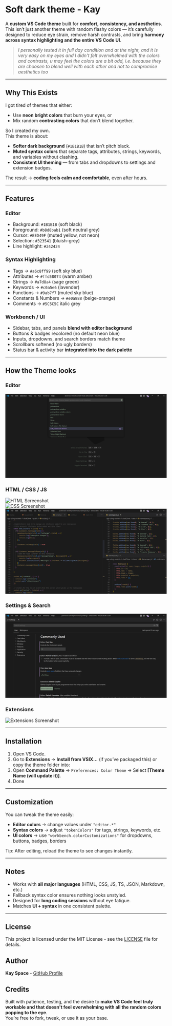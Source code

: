 # Soft dark theme - Kay

A **custom VS Code theme** built for **comfort, consistency, and aesthetics**.  
This isn’t just another theme with random flashy colors — it’s carefully designed to reduce eye strain, remove harsh contrasts, and bring **harmony across syntax highlighting and the entire VS Code UI**.  
>*I personally tested it in full day condition and at the night, and it is very easy on my eyes and I didn't felt overwhelmed with the colors and contrasts, u may feel the colors are a bit odd, i.e. because they are choosen to blend well with each other and not to compromise aesthetics too*

---

##  Why This Exists

I got tired of themes that either:  
- Use **neon bright colors** that burn your eyes, or  
- Mix random **contrasting colors** that don’t blend together.  

So I created my own.  
This theme is about:  
- **Softer dark background** (`#1B1B1B`) that isn’t pitch black.  
- **Muted syntax colors** that separate tags, attributes, strings, keywords, and variables without clashing.  
- **Consistent UI theming** — from tabs and dropdowns to settings and extension badges.  

The result → **coding feels calm and comfortable**, even after hours.

---

## Features

### Editor
- Background: `#1B1B1B`  (soft black)
- Foreground: `#b8d8bab1` (soft neutral grey)  
- Cursor: `#EED49F` (muted yellow, not neon)  
- Selection: `#323541` (bluish-grey)  
- Line highlight: `#242424`  

### Syntax Highlighting
- Tags → `#a6c8ff99` (soft sky blue)  
- Attributes → `#ffd58074` (warm amber)  
- Strings → `#a7d8a4` (sage green)  
- Keywords → `#c0a5e6` (lavender)  
- Functions → `#9ab7f7` (muted sky blue)  
- Constants & Numbers → `#e0a888` (beige-orange)  
- Comments → `#5C5C5C` italic grey  

### Workbench / UI
- Sidebar, tabs, and panels **blend with editor background**  
- Buttons & badges recolored (no default neon blue)  
- Inputs, dropdowns, and search borders match theme  
- Scrollbars softened (no ugly borders)  
- Status bar & activity bar **integrated into the dark palette**  

---

## How the Theme looks

### Editor
![Editor Screenshot](/images/editor.png)

### HTML / CSS / JS
![HTML Screenshot](/images/html.png)  
![CSS Screenshot](/images/css.png)  
![JS Screenshot](/images/js.png)  

### Settings & Search
![Settings Screenshot](/images/settings.png)

### Extensions
![Extensions Screenshot](/images/extensions.png)

---

##  Installation

1. Open VS Code.  
2. Go to **Extensions** → **Install from VSIX...** (if you’ve packaged this) or copy the theme folder into:  
3. Open **Command Palette** → `Preferences: Color Theme` → Select **[Theme Name (will update it)]**.  
4. Done 

---

##  Customization

You can tweak the theme easily:  

- **Editor colors** → change values under `"editor.*"`  
- **Syntax colors** → adjust `"tokenColors"` for tags, strings, keywords, etc.  
- **UI colors** → use `"workbench.colorCustomizations"` for dropdowns, buttons, badges, borders  

Tip: After editing, reload the theme to see changes instantly.

---

## Notes

- Works with **all major languages** (HTML, CSS, JS, TS, JSON, Markdown, etc.)  
- Fallback syntax color ensures nothing looks unstyled.  
- Designed for **long coding sessions** without eye fatigue.  
- Matches **UI + syntax** in one consistent palette.  

---

## License

This project is licensed under the MIT License - see the [LICENSE](LICENSE) file for details.

## Author

**Kay Space** - [GitHub Profile](https://github.com/kayspace)

## Credits

Built with patience, testing, and the desire to **make VS Code feel truly workable and that doesn't feel overwhelming with all the random colors popping to the eye**.  
You’re free to fork, tweak, or use it as your base.


